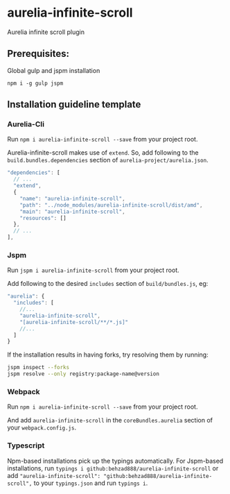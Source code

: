 # aurelia-infinite-scroll

Aurelia infinite scroll plugin

## Prerequisites:

Global gulp and jspm installation

`npm i -g gulp jspm`

## Installation guideline template

### Aurelia-Cli

Run `npm i aurelia-infinite-scroll --save` from your project root.

Aurelia-infinite-scroll makes use of `extend`. So, add following to the `build.bundles.dependencies` section of `aurelia-project/aurelia.json`.

```js
"dependencies": [
  // ...
  "extend",
  {
    "name": "aurelia-infinite-scroll",
    "path": "../node_modules/aurelia-infinite-scroll/dist/amd",
    "main": "aurelia-infinite-scroll",
    "resources": []
  },
  // ...
],
```

### Jspm

Run `jspm i aurelia-infinite-scroll` from your project root.

Add following to the desired `includes` section of `build/bundles.js`, eg:

```js
"aurelia": {
  "includes": [
    //...
    "aurelia-infinite-scroll",
    "[aurelia-infinite-scroll/**/*.js]"
    //...
  ]
}
```

If the installation results in having forks, try resolving them by running:

```sh
jspm inspect --forks
jspm resolve --only registry:package-name@version
```

### Webpack

Run `npm i aurelia-infinite-scroll --save` from your project root.

And add `aurelia-infinite-scroll` in the `coreBundles.aurelia` section of your `webpack.config.js`.

### Typescript

Npm-based installations pick up the typings automatically. For Jspm-based installations, run `typings i github:behzad888/aurelia-infinite-scroll` or add `"aurelia-infinite-scroll": "github:behzad888/aurelia-infinite-scroll",` to your `typings.json` and run `typings i`.
